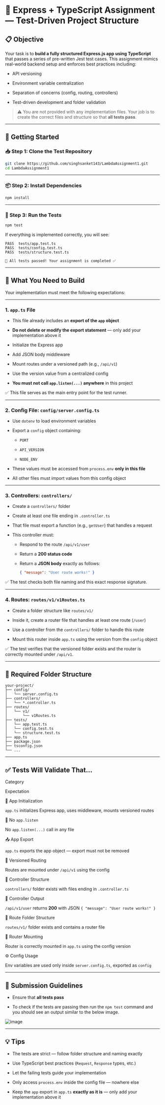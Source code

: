 
# 🧪 Express + TypeScript Assignment — Test-Driven Project Structure

## 📋 Objective

Your task is to **build a fully structured Express.js app using TypeScript** that passes a series of pre-written Jest test cases. This assignment mimics real-world backend setup and enforces best practices including:

-   API versioning
    
-   Environment variable centralization
    
-   Separation of concerns (config, routing, controllers)
    
-   Test-driven development and folder validation
    

> ⚠️ You are not provided with any implementation files. Your job is to create the correct files and structure so that **all tests pass**.

----------

## 🚀 Getting Started

### 📥 Step 1: Clone the Test Repository

```bash
git clone https://github.com/singhsanket143/LambdaAssignment1.git
cd LambdaAssignment1

```


----------

### 📦 Step 2: Install Dependencies

```bash
npm install

```

----------

### 🧪 Step 3: Run the Tests

```bash
npm test

```

If everything is implemented correctly, you will see:

```
PASS  tests/app.test.ts
PASS  tests/config.test.ts
PASS  tests/structure.test.ts

🎉 All tests passed! Your assignment is completed ✅

```

----------

## 🧠 What You Need to Build

Your implementation must meet the following expectations:

----------

### 1. `app.ts` File

-   This file already includes an **export of the `app` object**
    
-   **Do not delete or modify the export statement** — only add your implementation above it
    
-   Initialize the Express app
    
-   Add JSON body middleware
    
-   Mount routes under a versioned path (e.g., `/api/v1`)
    
-   Use the version value from a centralized config
    
-   **You must not call `app.listen(...)` anywhere** in this project
    

✅ This file serves as the main entry point for the test runner.

----------

### 2. Config File: `config/server.config.ts`

-   Use `dotenv` to load environment variables
    
-   Export a `config` object containing:
    
    -   `PORT`
        
    -   `API_VERSION`
        
    -   `NODE_ENV`
        
-   These values must be accessed from `process.env` **only in this file**
    
-   All other files must import values from this config object
    

----------

### 3. Controllers: `controllers/`

-   Create a `controllers/` folder
    
-   Create at least one file ending in `.controller.ts`
    
-   That file must export a function (e.g., `getUser`) that handles a request
    
-   This controller must:
    
    -   Respond to the route `/api/v1/user`
        
    -   Return a **200 status code**
        
    -   Return a **JSON body** exactly as follows:
        
        ```json
        { "message": "User route works!" }
        
        ```
        

✅ The test checks both file naming and this exact response signature.

----------

### 4. Routes: `routes/v1/v1Routes.ts`

-   Create a folder structure like `routes/v1/`
    
-   Inside it, create a router file that handles at least one route (`/user`)
    
-   Use a controller from the `controllers/` folder to handle this route
    
-   Mount this router inside `app.ts` using the version from the `config` object
    

✅ The test verifies that the versioned folder exists and the router is correctly mounted under `/api/v1`.

----------

## 📁 Required Folder Structure

```
your-project/
├── config/
│   └── server.config.ts
├── controllers/
│   └── *.controller.ts
├── routes/
│   └── v1/
│       └── v1Routes.ts
├── tests/
│   └── app.test.ts
│   └── config.test.ts
│   └── structure.test.ts
├── app.ts
├── package.json
├── tsconfig.json
└── ...

```

----------

## ✅ Tests Will Validate That...

Category

Expectation

🔧 App Initialization

`app.ts` initializes Express app, uses middleware, mounts versioned routes

🛑 No `app.listen`

No `app.listen(...)` call in any file

📤 App Export

`app.ts` exports the app object — export must not be removed

🧪 Versioned Routing

Routes are mounted under `/api/v1` using the config

📂 Controller Structure

`controllers/` folder exists with files ending in `.controller.ts`

📣 Controller Output

`/api/v1/user` returns **200** with JSON `{ "message": "User route works!" }`

📁 Route Folder Structure

`routes/v1/` folder exists and contains a router file

🔗 Router Mounting

Router is correctly mounted in `app.ts` using the config version

⚙️ Config Usage

Env variables are used only inside `server.config.ts`, exported as `config`

----------

## 🏁 Submission Guidelines
    
-   Ensure that **all tests pass**
    
-   To check if the tests are passing then run the `npm test` command and you should see an output similar to the below image.

![image](/snaps/1.png)
    

----------

## 💡 Tips

-   The tests are strict — follow folder structure and naming exactly
    
-   Use TypeScript best practices (`Request`, `Response` types, etc.)
    
-   Let the failing tests guide your implementation
    
-   Only access `process.env` inside the config file — nowhere else
    
-   Keep the `app` export in `app.ts` **exactly as it is** — only add your implementation above it
    
